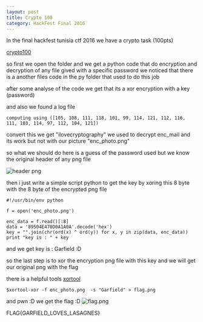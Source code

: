 ```yaml
---
layout: post
title: Crypto 100
category: HackFest Final 2016
---
```


In the final hackfest tunisia ctf 2016 we have a crypto task (100pts) 

[crypto100](https://github.com/chamli/Write_Up_Ctf/blob/master/hackfest2016/crypt100.rar)


so first we open the folder and we get a python code that do encryption and decryption of any file gived with a specific password
we noticed that there is a another files code in the py folder that used to do this job 

after some analyse of the code we get that its a xor encryption with a key (password) 

and also we found a log file 

`computing using ([105, 108, 111, 118, 101, 99, 114, 121, 112, 116, 111, 103, 114, 97, 112, 104, 121])`

convert this we get "ilovecryptography" we used to decrypt enc_mail and its work 
but not with our picture "enc_photo.png"

so what we should do here is a guess of the password used 
but we know the original header of any png file

![header png](https://github.com/tnmch/tnmch.github.io/blob/master/_posts/hackfest-2016/header.png)

then i just write a simple script python to get the key by xoring this 8 byte with the 8 byte  of the encrypted png file

```
#!/usr/bin/env python

f = open('enc_photo.png')

enc_data = f.read()[:8]
data = '89504E470D0A1A0A'.decode('hex')
key = "".join(chr(ord(x) ^ ord(y)) for x, y in zip(data, enc_data))
print "key is : " + key
```

and we get key is : Garfield :D 

so the last step is to xor the encryption png file with this key and we will get our original png with the flag

there is a helpful tools [xortool](https://github.com/hellman/xortool) 

`$xortool-xor -f enc_photo.png  -s "Garfield" > flag.png `

and pwn :D we get the flag :D 
![flag.png](https://github.com/tnmch/tnmch.github.io/blob/master/_posts/hackfest-2016/flag.png)

FLAG{GARFIELD_LOVES_LASAGNES}


